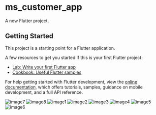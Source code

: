 # ms_customer_app

A new Flutter project.

## Getting Started

This project is a starting point for a Flutter application.

A few resources to get you started if this is your first Flutter project:

- [Lab: Write your first Flutter app](https://docs.flutter.dev/get-started/codelab)
- [Cookbook: Useful Flutter samples](https://docs.flutter.dev/cookbook)

For help getting started with Flutter development, view the
[online documentation](https://docs.flutter.dev/), which offers tutorials,
samples, guidance on mobile development, and a full API reference.

![image7](https://user-images.githubusercontent.com/55569677/212247163-8a1f3509-098d-40a2-a48c-8131a03ae4fa.jpeg)
![image8](https://user-images.githubusercontent.com/55569677/212247168-1891b914-9040-4877-81e8-d33fb81335bf.jpeg)
![image1](https://user-images.githubusercontent.com/55569677/212247204-c1e9744f-ce26-4025-8b6c-f39a269a434c.jpeg)
![image2](https://user-images.githubusercontent.com/55569677/212247208-4750ed00-5cb4-4a15-b951-ae1b0655a4a2.jpeg)
![image3](https://user-images.githubusercontent.com/55569677/212247209-972720c8-f924-4e73-b661-005e1378260b.jpeg)
![image4](https://user-images.githubusercontent.com/55569677/212247214-36a1a279-6e1c-4be4-9acc-55e8ac1d82fc.jpeg)
![image5](https://user-images.githubusercontent.com/55569677/212247216-c7d313fa-08a5-4837-80a0-ed0d60d89ee3.jpeg)
![image6](https://user-images.githubusercontent.com/55569677/212247223-1bd7cd26-eca1-4ca1-aa07-5fcfb9f5fe1b.jpeg)
